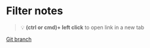# Filter notes 


> :bulb: **(ctrl or cmd)+ left click** to open link in a new tab 

[Git branch](https://github.com/codiku/react-native-todolist/tree/008-EN-filter)